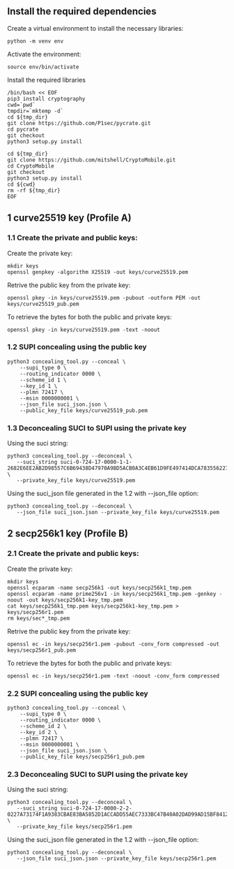 ## Install the required dependencies
Create a virtual environment to install the necessary libraries:
```shell
python -m venv env
```

Activate the environment:
```shell
source env/bin/activate
```

Install the required libraries
```shell
/bin/bash << EOF 
pip3 install cryptography
cwd=`pwd`
tmpdir=`mktemp -d`
cd ${tmp_dir}
git clone https://github.com/P1sec/pycrate.git
cd pycrate 
git checkout
python3 setup.py install

cd ${tmp_dir}
git clone https://github.com/mitshell/CryptoMobile.git
cd CryptoMobile 
git checkout
python3 setup.py install
cd ${cwd}
rm -rf ${tmp_dir}
EOF

```

## 1 curve25519 key (Profile A)

### 1.1 Create the private and public keys:
Create the private key:
```shell
mkdir keys
openssl genpkey -algorithm X25519 -out keys/curve25519.pem
```

Retrive the public key from the private key:
```shell
openssl pkey -in keys/curve25519.pem -pubout -outform PEM -out keys/curve25519_pub.pem
```

To retrieve the bytes for both the public and private keys:
```shell
openssl pkey -in keys/curve25519.pem -text -noout
```

### 1.2 SUPI concealing using the public key
```shell
python3 concealing_tool.py --conceal \
    --supi_type 0 \
	--routing_indicator 0000 \
	--scheme_id 1 \
	--key_id 1 \
	--plmn 72417 \
	--msin 0000000001 \
    --json_file suci_json.json \
	--public_key_file keys/curve25519_pub.pem
```

### 1.3 Deconcealing SUCI to SUPI using the private key

Using the suci string:
```shell
python3 concealing_tool.py --deconceal \
   --suci_string suci-0-724-17-0000-1-1-2682E6EE2AB2D98557C6B69438D47970A9BD5ACB0A3C4EB61D9FE497414DCA783556227BD4BC80E8320F95985D  \
   --private_key_file keys/curve25519.pem
```

Using the suci_json file generated in the 1.2 with --json_file option:
```shell
python3 concealing_tool.py --deconceal \
   --json_file suci_json.json --private_key_file keys/curve25519.pem 
```


## 2 secp256k1 key (Profile B)

### 2.1 Create the private and public keys:
Create the private key:
```shell
mkdir keys
openssl ecparam -name secp256k1 -out keys/secp256k1_tmp.pem
openssl ecparam -name prime256v1 -in keys/secp256k1_tmp.pem -genkey -noout -out keys/secp256k1-key_tmp.pem 
cat keys/secp256k1_tmp.pem keys/secp256k1-key_tmp.pem > keys/secp256r1.pem
rm keys/sec*_tmp.pem 
```

Retrive the public key from the private key:
```shell
openssl ec -in keys/secp256r1.pem -pubout -conv_form compressed -out keys/secp256r1_pub.pem
```

To retrieve the bytes for both the public and private keys:
```shell
openssl ec -in keys/secp256r1.pem -text -noout -conv_form compressed
```

### 2.2 SUPI concealing using the public key
```shell
python3 concealing_tool.py --conceal \
    --supi_type 0 \
	--routing_indicator 0000 \
	--scheme_id 2 \
	--key_id 2 \
	--plmn 72417 \
	--msin 0000000001 \
    --json_file suci_json.json \
	--public_key_file keys/secp256r1_pub.pem
```

### 2.3 Deconcealing SUCI to SUPI using the private key

Using the suci string:
```shell
python3 concealing_tool.py --deconceal \
   --suci_string suci-0-724-17-0000-2-2-0227A73174F1A9383CBAE83BA5852D1ACCADD55AEC7333BC47B40A02DAD99AD15BF8412D19A715497ED4A1C1B3B1  \
   --private_key_file keys/secp256r1.pem
```

Using the suci_json file generated in the 1.2 with --json_file option:
```shell
python3 concealing_tool.py --deconceal \
   --json_file suci_json.json --private_key_file keys/secp256r1.pem
```